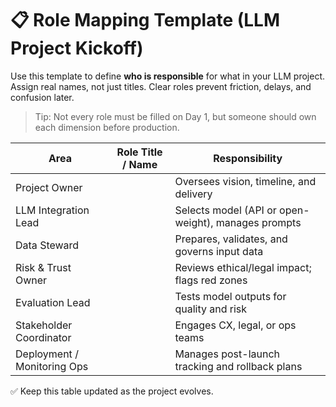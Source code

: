 # 📋 Role Mapping Template (LLM Project Kickoff)

Use this template to define **who is responsible** for what in your LLM project. Assign real names, not just titles. Clear roles prevent friction, delays, and confusion later.

> Tip: Not every role must be filled on Day 1, but someone should own each dimension before production.

| Area                        | Role Title / Name       | Responsibility                                          |
|-----------------------------|--------------------------|----------------------------------------------------------|
| Project Owner               |                          | Oversees vision, timeline, and delivery                 |
| LLM Integration Lead        |                          | Selects model (API or open-weight), manages prompts     |
| Data Steward                |                          | Prepares, validates, and governs input data             |
| Risk & Trust Owner          |                          | Reviews ethical/legal impact; flags red zones           |
| Evaluation Lead             |                          | Tests model outputs for quality and risk                |
| Stakeholder Coordinator     |                          | Engages CX, legal, or ops teams                         |
| Deployment / Monitoring Ops |                          | Manages post-launch tracking and rollback plans         |

✅ Keep this table updated as the project evolves.
